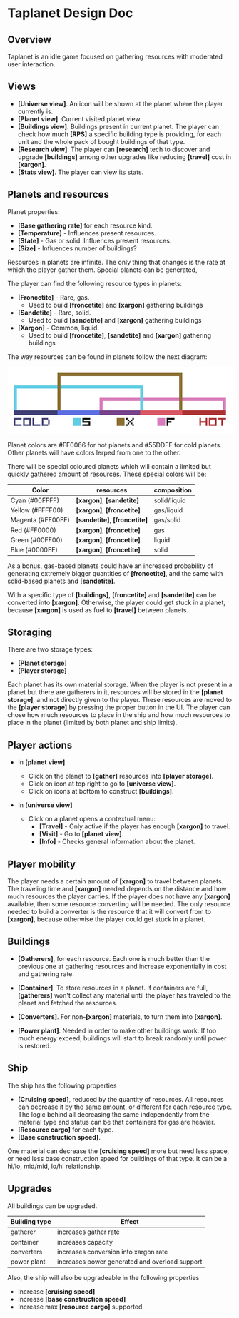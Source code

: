 # Taplanet Design Doc

## Overview

Taplanet is an idle game focused on gathering resources with moderated user interaction.

## Views

* **[Universe view]**. An icon will be shown at the planet where the player currently is.
* **[Planet view]**. Current visited planet view.
* **[Buildings view]**. Buildings present in current planet. The player can check how much **[RPS]** a specific building type is providing, for each unit and the whole pack of bought buildings of that type.
* **[Research view]**. The player can **[research]** tech to discover and upgrade **[buildings]** among other upgrades like reducing **[travel]** cost in **[xargon]**.
* **[Stats view]**. The player can view its stats.

## Planets and resources

Planet properties:

* **[Base gathering rate]** for each resource kind.
* **[Temperature]** - Influences present resources.
* **[State]** - Gas or solid. Influences present resources.
* **[Size]** - Influences number of buildings?


Resources in planets are infinite. The only thing that changes is the rate at which the player gather them. Special planets can be generated,

The player can find the following resource types in planets:

* **[Froncetite]** - Rare, gas.
  * Used to build **[froncetite]** and **[xargon]** gathering buildings
* **[Sandetite]** - Rare, solid.
  * Used to build **[sandetite]** and **[xargon]** gathering buildings
* **[Xargon]** - Common, liquid.
  * Used to build **[froncetite]**, **[sandetite]** and **[xargon]** gathering buildings

The way resources can be found in planets follow the next diagram:

![alt text](resource-diagram.png "Sample")

Planet colors are #FF0066 for hot planets and #55DDFF for cold planets. Other planets will have colors lerped from one to the other.

There will be special coloured planets which will contain a limited but quickly gathered amount of resources. These special colors will be:

| Color | resources | composition |
|-------|-----------|-------------|
| Cyan (#00FFFF) | **[xargon]**, **[sandetite]** | solid/liquid |
| Yellow (#FFFF00) | **[xargon]**, **[froncetite]** | gas/liquid |
| Magenta (#FF00FF) | **[sandetite]**, **[froncetite]** | gas/solid |
| Red (#FF0000) | **[xargon]**, **[froncetite]** | gas |
| Green (#00FF00) | **[xargon]**, **[froncetite]** | liquid |
| Blue (#0000FF) | **[xargon]**, **[froncetite]** | solid |


As a bonus, gas-based planets could have an increased probability of generating extremely bigger quantities of **[froncetite]**, and the same with solid-based planets and **[sandetite]**.

With a specific type of **[buildings]**, **[froncetite]** and **[sandetite]** can be converted into **[xargon]**. Otherwise, the player could get stuck in a planet, because **[xargon]** is used as fuel to **[travel]** between planets.

## Storaging

There are two storage types:

* **[Planet storage]**
* **[Player storage]**

Each planet has its own material storage. When the player is not present in a planet but there are gatherers in it, resources will be stored in the **[planet storage]**, and not directly given to the player. These resources are moved to the **[player storage]** by pressing the proper button in the UI. The player can chose how much resources to place in the ship and how much resources to place in the planet (limited by both planet and ship limits).

## Player actions

* In **[planet view]**
  * Click on the planet to **[gather]** resources into **[player storage]**.
  * Click on icon at top right to go to **[universe view]**.
  * Click on icons at bottom to construct **[buildings]**.

* In **[universe view]**
  * Click on a planet opens a contextual menu:
    * **[Travel]** - Only active if the player has enough **[xargon]** to travel.
    * **[Visit]** - Go to **[planet view]**.
    * **[Info]** - Checks general information about the planet.

## Player mobility

The player needs a certain amount of **[xargon]** to travel between planets. The traveling time and **[xargon]** needed depends on the distance and how much resources the player carries. If the player does not have any **[xargon]** available, then some resource converting will be needed. The only resource needed to build a converter is the resource that it will convert from to **[xargon]**, because otherwise the player could get stuck in a planet.

## Buildings

* **[Gatherers]**, for each resource. Each one is much better than the previous one at gathering resources and increase exponentially in cost and gathering rate.

* **[Container]**. To store resources in a planet. If containers are full, **[gatherers]** won't collect any material until the player has traveled to the planet and fetched the resources.
* **[Converters]**. For non-**[xargon]** materials, to turn them into **[xargon]**.
* **[Power plant]**. Needed in order to make other buildings work. If too much energy exceed, buildings will start to break randomly until power is restored.


## Ship

The ship has the following properties

* **[Cruising speed]**, reduced by the quantity of resources. All resources can decrease it by the same amount, or different for each resource type. The logic behind all decreasing the same independently from the material type and status can be that containers for gas are heavier.
* **[Resource cargo]** for each type.
* **[Base construction speed]**.

One material can decrease the **[cruising speed]** more but need less space, or need less base construction speed for buildings of that type. It can be a hi/lo, mid/mid, lo/hi relationship.

## Upgrades


All buildings can be upgraded.

|Building type|Effect|
|-------------|------|
|gatherer | increases gather rate |
|container|increases capacity|
|converters|increases conversion into xargon rate|
|power plant|increases power generated and overload support|

Also, the ship will also be upgradeable in the following properties

* Increase **[cruising speed]**
* Increase **[base construction speed]**
* Increase max **[resource cargo]** supported
